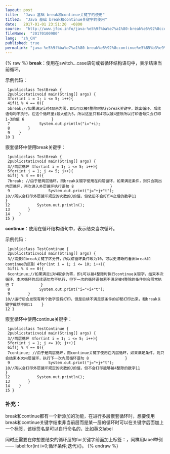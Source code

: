 ```yaml
---
layout: post
title:  "Java 基础 break和continue关键字的使用"
title2:  "Java 基础 break和continue关键字的使用"
date:   2017-01-01 23:51:20  +0800
source:  "http://www.jfox.info/java-%e5%9f%ba%e7%a1%80-break%e5%92%8ccontinue%e5%85%b3%e9%94%ae%e5%ad%97%e7%9a%84%e4%bd%bf%e7%94%a8.html"
fileName:  "20170100980"
lang:  "zh_CN"
published: true
permalink: "java-%e5%9f%ba%e7%a1%80-break%e5%92%8ccontinue%e5%85%b3%e9%94%ae%e5%ad%97%e7%9a%84%e4%bd%bf%e7%94%a8.html"
---
```

{% raw %}
**break**：使用在switch…case语句或者循环结构语句中，表示结束当前循环。

示例代码：

     1publicclass TestBreak {
     2publicstaticvoid main(String[] args) {
     3for(int i = 1; i <= 5; i++){
     4if(i % 4 == 0){
     5break;//如果满足i对4取余为零，即i可以被4整除时执行break关键字，跳出循环，后续语句均不执行，在这个循环里i最大值为5，所以这里只有4可以被4整除所以打印语句只会打印1-3的值 6            }
     7             System.out.println("i="+i);
     8        }
     9    }
    10 }

嵌套循环中使用break关键字：

     1publicclass TestBreak {
     2publicstaticvoid main(String[] args) {
     3//两层循环 4for(int i = 1; i <= 5; i++){
     5for(int j = 1; j <= 5; j++){
     6if(j % 4 == 0){
     7break; //由于是两层循环，而break关键字使用在内层循环，如果满足条件，则只会跳出内层循环，再次进入外层循环执行语句 8                }
     9                 System.out.print("j="+j+"t");
    10//所以会打印外层循环规定的次数的J的值，但依旧不会打印4之后的数字11            }
    12            System.out.println();
    13        }
    14    }
    15 }

**continue**：使用在循环结构语句中，表示结束当次循环。

示例代码：

     1publicclass TestContinue {
     2publicstaticvoid main(String[] args) {
     3//需要和break关键字区分开，所以讲循环条件改为10，可以更清晰的看出break和continue的区别 4for(int i = 1; i <= 10; i++){
     5if(i % 4 == 0){
     6continue;//如果满足i对4取余为零，即i可以被4整除时执行continue关键字，结束本次循环，本次循环的后续语句均不执行，但下一次的循环语句若不满足被4整除的条件则会照常执行 7            }
     8             System.out.print("i="+i+"t");
     9        }
    10//运行后会发现有两个数字没有打印，但是后续不满足该条件的却都打印出来，和break关键字截然不同11    }
    12 }

嵌套循环中使用continue关键字：

     1publicclass TestContinue {
     2publicstaticvoid main(String[] args) {
     3//两层循环 4for(int i = 1; i <= 5; i++){
     5for(int j = 1; j <= 10; j++){
     6if(j % 4 == 0){
     7continue; //由于是两层循环，而continue关键字使用在内层循环，如果满足条件，则只会结束本次内层循环，执行下一次内层循环语句 8                }
     9                 System.out.print("j="+j+"t");
    10//所以会打印外层循环规定的次数的J的值，但不会打印能够被4整除的数字11            }
    12            System.out.println();
    13        }
    14    }
    15 }

### 补充：

break和continue都有一个新添加的功能，在进行多层嵌套循环时，想要使用break和continue关键字结束非当前层而是某一层的循环时可以在关键字后面加上一个标签，该标签名是可以自行命名的，比如英文label

同时还需要在你想要结束的循环层的for关键字前面加上标签：，同样用label举例—— label:for(int i=0;循环条件;迭代){}。
{% endraw %}
